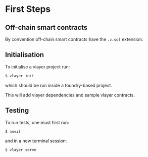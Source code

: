 # First Steps

## Off-chain smart contracts

By convention off-chain smart contracts have the `.v.sol` extension.

## Initialisation

To initialise a vlayer project run:
```bash
$ vlayer init
```
which should be run inside a foundry-based project.

This will add vlayer dependencies and sample vlayer contracts.

## Testing

To run tests, one must first run:
```bash
$ anvil 
```
and in a new terminal session:

```bash
$ vlayer serve
``` 
